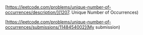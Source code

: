 [https://leetcode.com/problems/unique-number-of-occurrences/description/](1207. Unique Number of Occurrences)

[https://leetcode.com/problems/unique-number-of-occurrences/submissions/1148454002](My submission)